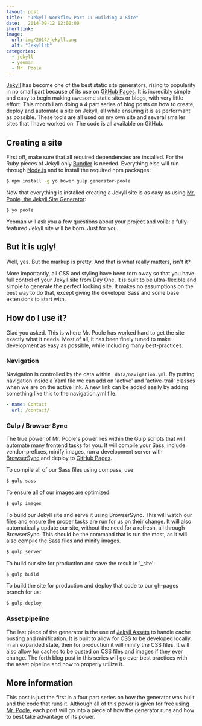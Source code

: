 ```yaml
---
layout: post
title:  "Jekyll Workflow Part 1: Building a Site"
date:   2014-09-12 12:00:00
shortlink:
image:
  url: img/2014/jekyll.png
  alt: "Jekyllrb"
categories:
  - jekyll
  - yeoman
  - Mr. Poole
---
```


[Jekyll](http://jekyllrb.com/) has become one of the best static site generators, rising to popularity in no small part because of its use on [GitHub Pages](https://pages.github.com/). It is incredibly simple and easy to begin making awesome static sites or blogs, with very little effort. This month I am doing a 4 part series of blog posts on how to create, deploy and automate a site on Jekyll, all while ensuring it is as performant as possible. These tools are all used on my own site and several smaller sites that I have worked on. The code is all available on GitHub.

## Creating a site

First off, make sure that all required dependencies are installed. For the Ruby pieces of Jekyll only [Bundler](http://bundler.io/) is needed. Everything else will run through [Node.js](http://nodejs.org/download/) and to install the required npm packages:

```bash
$ npm install -g yo bower gulp generator-poole
```

Now that everything is installed creating a Jekyll site is as easy as using [Mr. Poole, the Jekyll Site Generator](https://github.com/iamcarrico/generator-poole):

```bash
$ yo poole
```

Yeoman will ask you a few questions about your project and voilà: a fully-featured Jekyll site will be born. Just for you.

## But it is ugly!

Well, yes. But the markup is pretty. And that is what really matters, isn't it?

More importantly, all CSS and styling have been torn away so that you have full control of your Jekyll site from Day One. It is built to be ultra-flexible and simple to generate the perfect looking site. It makes no assumptions on the best way to do that, except giving the developer Sass and some base extensions to start with.

## How do I use it?

Glad you asked. This is where Mr. Poole has worked hard to get the site exactly what it needs. Most of all, it has been finely tuned to make development as easy as possible, while including many best-practices.

### Navigation

Navigation is controlled by the data within ```_data/navigation.yml```. By putting navigation inside a Yaml file we can add on 'active' and 'active-trail' classes when we are on the active link. A new link can be added easily by adding something like this to the navigation.yml file.

```yaml
- name: Contact
  url: /contact/
```

### Gulp / Browser Sync

The true power of Mr. Poole's power lies within the Gulp scripts that will automate many frontend tasks for you. It will compile your Sass, include vendor-prefixes, minify images, run a development server with [BrowserSync](http://www.browsersync.io/) and deploy to [GitHub Pages](https://pages.github.com/).

To compile all of our Sass files using compass, use:

```bash
$ gulp sass
```

To ensure all of our images are optimized:

```bash
$ gulp images
```

To build our Jekyll site and serve it using BrowserSync. This will watch our files and ensure the proper tasks are run for us on their change. It will also automatically update our site, without the need for a refresh, all through BrowserSync. This should be the command that is run the most, as it will also compile the Sass files and minify images.

```bash
$ gulp server
```

To build our site for production and save the result in '_site':

```bash
$ gulp build
```

To build the site for production and deploy that code to our gh-pages branch for us:

```bash
$ gulp deploy
```

### Asset pipeline

The last piece of the generator is the use of [Jekyll Assets](https://github.com/ixti/jekyll-assets) to handle cache busting and minification. It is built to allow for CSS to be developed locally, in an expanded state, then for production it will minify the CSS files. It will also allow for caches to be busted on CSS files and images if they ever change. The forth blog post in this series will go over best practices with the asset pipeline and how to properly utilize it.


## More information

This post is just the first in a four part series on how the generator was built and the code that runs it. Although all of this power is given for free using [Mr. Poole](https://github.com/iamcarrico/generator-poole), each post will go into a piece of how the generator runs and how to best take advantage of its power.

